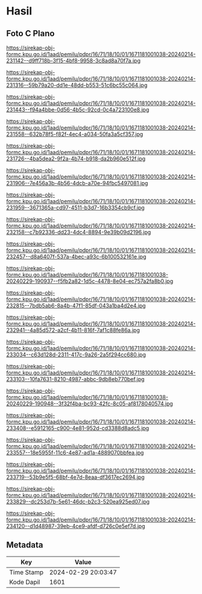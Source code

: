 # Hasil

## Foto C Plano

https://sirekap-obj-formc.kpu.go.id/1aad/pemilu/pdpr/16/71/18/10/01/1671181001038-20240214-231142--d9ff718b-3f15-4bf8-9958-3c8ad8a70f7a.jpg

https://sirekap-obj-formc.kpu.go.id/1aad/pemilu/pdpr/16/71/18/10/01/1671181001038-20240214-231316--59b79a20-dd1e-48dd-b553-51c6bc55c064.jpg

https://sirekap-obj-formc.kpu.go.id/1aad/pemilu/pdpr/16/71/18/10/01/1671181001038-20240214-231443--f94a4bbe-0d56-4b5c-92cd-0c4a723100e8.jpg

https://sirekap-obj-formc.kpu.go.id/1aad/pemilu/pdpr/16/71/18/10/01/1671181001038-20240214-231558--632b78f5-f82f-4ec4-a034-50fa3a5cf357.jpg

https://sirekap-obj-formc.kpu.go.id/1aad/pemilu/pdpr/16/71/18/10/01/1671181001038-20240214-231726--4ba5dea2-9f2a-4b74-b918-da2b960e512f.jpg

https://sirekap-obj-formc.kpu.go.id/1aad/pemilu/pdpr/16/71/18/10/01/1671181001038-20240214-231906--7e456a3b-4b56-4dcb-a70e-94fbc5497081.jpg

https://sirekap-obj-formc.kpu.go.id/1aad/pemilu/pdpr/16/71/18/10/01/1671181001038-20240214-231959--3671365a-cd97-4511-b3d7-16b3354cb9cf.jpg

https://sirekap-obj-formc.kpu.go.id/1aad/pemilu/pdpr/16/71/18/10/01/1671181001038-20240214-232158--c7b92336-dd23-4dc4-8894-9e39b09d2196.jpg

https://sirekap-obj-formc.kpu.go.id/1aad/pemilu/pdpr/16/71/18/10/01/1671181001038-20240214-232457--d8a6407f-537a-4bec-a93c-6b100532161e.jpg

https://sirekap-obj-formc.kpu.go.id/1aad/pemilu/pdpr/16/71/18/10/01/1671181001038-20240229-190937--f5fb2a82-1d5c-4478-8e04-ec757a2fa8b0.jpg

https://sirekap-obj-formc.kpu.go.id/1aad/pemilu/pdpr/16/71/18/10/01/1671181001038-20240214-232815--7bdb5ab6-8a4b-47f1-85df-043a1ba4d2e4.jpg

https://sirekap-obj-formc.kpu.go.id/1aad/pemilu/pdpr/16/71/18/10/01/1671181001038-20240214-232941--4a85d572-a2cf-4b11-816f-7af1c88fe86a.jpg

https://sirekap-obj-formc.kpu.go.id/1aad/pemilu/pdpr/16/71/18/10/01/1671181001038-20240214-233034--c63d128d-2311-417c-9a26-2a5f294cc680.jpg

https://sirekap-obj-formc.kpu.go.id/1aad/pemilu/pdpr/16/71/18/10/01/1671181001038-20240214-233103--10fa7631-8210-4987-abbc-9db8eb770bef.jpg

https://sirekap-obj-formc.kpu.go.id/1aad/pemilu/pdpr/16/71/18/10/01/1671181001038-20240229-190948--3f32f4ba-bc93-42fc-8c05-af8178040574.jpg

https://sirekap-obj-formc.kpu.go.id/1aad/pemilu/pdpr/16/71/18/10/01/1671181001038-20240214-233408--e5912165-c900-4e81-952d-cd3388d8adc5.jpg

https://sirekap-obj-formc.kpu.go.id/1aad/pemilu/pdpr/16/71/18/10/01/1671181001038-20240214-233557--18e5955f-11c6-4e87-ad1a-4889070bbfea.jpg

https://sirekap-obj-formc.kpu.go.id/1aad/pemilu/pdpr/16/71/18/10/01/1671181001038-20240214-233719--53b9e5f5-68bf-4e7d-8eaa-df3617ec2694.jpg

https://sirekap-obj-formc.kpu.go.id/1aad/pemilu/pdpr/16/71/18/10/01/1671181001038-20240214-233829--dc253d7b-5e61-46dc-b2c3-520ea925ed07.jpg

https://sirekap-obj-formc.kpu.go.id/1aad/pemilu/pdpr/16/71/18/10/01/1671181001038-20240214-234120--d1d48987-39eb-4ce9-afdf-d726c0e5ef7d.jpg


## Metadata

| Key        | Value               |
| ---------- | ------------------- |
| Time Stamp | 2024-02-29 20:03:47 |
| Kode Dapil | 1601                |



